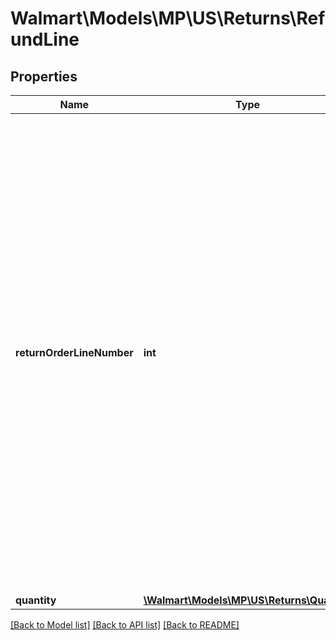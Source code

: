 # Walmart\Models\MP\US\Returns\RefundLine

## Properties

Name | Type | Description | Notes
------------ | ------------- | ------------- | -------------
**returnOrderLineNumber** | **int** | A line number associated with each individual line in the return order. If return order has only one return order line and it is not provided in the request, the only available return order line is auto-selected. If return order has multiple return order lines, the required return order line must be provided in the request. If not provided in the request, it will result in data-error. |
**quantity** | [**\Walmart\Models\MP\US\Returns\Quantity**](Quantity.md) |  | [optional]


[[Back to Model list]](./) [[Back to API list]](../../../../../README.md#supported-apis) [[Back to README]](../../../../../README.md)
